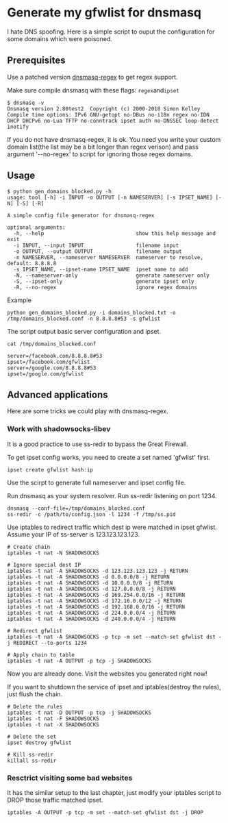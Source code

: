 # Generate my gfwlist for dnsmasq

I hate DNS spoofing. Here is a simple script to ouput the configuration for some domains which were poisoned.

## Prerequisites

Use a patched version [dnsmasq-regex](https://github.com/lixingcong/dnsmasq-regex) to get regex support.

Make sure compile dnsmasq with these flags: ```regex```and```ipset```

```
$ dnsmasq -v
Dnsmasq version 2.80test2  Copyright (c) 2000-2018 Simon Kelley
Compile time options: IPv6 GNU-getopt no-DBus no-i18n regex no-IDN DHCP DHCPv6 no-Lua TFTP no-conntrack ipset auth no-DNSSEC loop-detect inotify

```

If you do not have dnsmasq-regex, it is ok. You need you write your custom domain list(the list may be a bit longer than regex verison) and pass argument '--no-regex' to script for ignoring those regex domains.

## Usage

```
$ python gen_domains_blocked.py -h
usage: tool [-h] -i INPUT -o OUTPUT [-n NAMESERVER] [-s IPSET_NAME] [-N] [-S] [-R]

A simple config file generator for dnsmasq-regex

optional arguments:
  -h, --help                              show this help message and exit
  -i INPUT, --input INPUT                 filename input
  -o OUTPUT, --output OUTPUT              filename output
  -n NAMESERVER, --nameserver NAMESERVER  nameserver to resolve, default: 8.8.8.8
  -s IPSET_NAME, --ipset-name IPSET_NAME  ipset name to add
  -N, --nameserver-only                   generate nameserver only
  -S, --ipset-only                        generate ipset only
  -R, --no-regex                          ignore regex domains
```

Example

```
python gen_domains_blocked.py -i domains_blocked.txt -o /tmp/domains_blocked.conf -n 8.8.8.8#53 -s gfwlist
```

The script output basic server configuration and ipset.

```
cat /tmp/domains_blocked.conf

server=/facebook.com/8.8.8.8#53
ipset=/facebook.com/gfwlist
server=/google.com/8.8.8.8#53
ipset=/google.com/gfwlist
```

## Advanced applications

Here are some tricks we could play with dnsmasq-regex.

### Work with shadowsocks-libev

It is a good practice to use ss-redir to bypass the Great Firewall.

To get ipset config works, you need to create a set named 'gfwlist' first.

```
ipset create gfwlist hash:ip
```

Use the scirpt to generate full nameserver and ipset config file.

Run dnsmasq as your system resolver. Run ss-redir listening on port 1234.

```
dnsmasq --conf-file=/tmp/domains_blocked.conf
ss-redir -c /path/to/config.json -l 1234 -f /tmp/ss.pid
```

Use iptables to redirect traffic which dest ip were matched in ipset gfwlist. Assume your IP of ss-server is 123.123.123.123.

```
# Create chain
iptables -t nat -N SHADOWSOCKS

# Ignore special dest IP
iptables -t nat -A SHADOWSOCKS -d 123.123.123.123 -j RETURN
iptables -t nat -A SHADOWSOCKS -d 0.0.0.0/8 -j RETURN
iptables -t nat -A SHADOWSOCKS -d 10.0.0.0/8 -j RETURN
iptables -t nat -A SHADOWSOCKS -d 127.0.0.0/8 -j RETURN
iptables -t nat -A SHADOWSOCKS -d 169.254.0.0/16 -j RETURN
iptables -t nat -A SHADOWSOCKS -d 172.16.0.0/12 -j RETURN
iptables -t nat -A SHADOWSOCKS -d 192.168.0.0/16 -j RETURN
iptables -t nat -A SHADOWSOCKS -d 224.0.0.0/4 -j RETURN
iptables -t nat -A SHADOWSOCKS -d 240.0.0.0/4 -j RETURN

# Redirect gfwlist
iptables -t nat -A SHADOWSOCKS -p tcp -m set --match-set gfwlist dst -j REDIRECT --to-ports 1234

# Apply chain to table
iptables -t nat -A OUTPUT -p tcp -j SHADOWSOCKS
```

Now you are already done. Visit the websites you generated right now!

If you want to shutdown the service of ipset and iptables(destroy the rules), just flush the chain.

```
# Delete the rules
iptables -t nat -D OUTPUT -p tcp -j SHADOWSOCKS
iptables -t nat -F SHADOWSOCKS
iptables -t nat -X SHADOWSOCKS

# Delete the set
ipset destroy gfwlist

# Kill ss-redir
killall ss-redir
```

### Resctrict visiting some bad websites

It has the similar setup to the last chapter, just modify your iptables script to DROP those traffic matched ipset.

```
iptables -A OUTPUT -p tcp -m set --match-set gfwlist dst -j DROP
```
